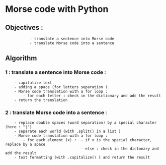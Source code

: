 # Morse code  with Python

## Objectives :  
               - translate a sentence into Morse code
               - translate Morse code into a sentence

## Algorithm

### 1 : translate a sentence into Morse code :
        - capitalize text
        - adding a space (for letters separation )
        - Morse code translation with a for loop :
            - for each letter : check in the dictionary and add the result
        - return the translation
        
        
### 2 : translate Morse code into a sentence :
        - replace double spaces (word separation) by a special character (here : "|")
        - separate each world (with .split() in a list )
        - Morse code translation with a for loop :
            - for each element (x) :  - if x is the special character, replace by a space 
                                      - else : check in the dictonary and add the result
        - text formatting (with .capitalize() ) and return the result
